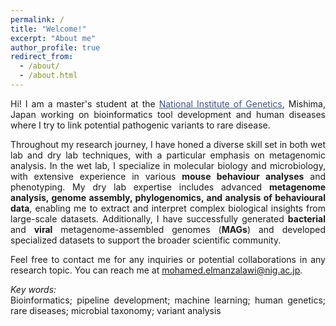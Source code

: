 ```yaml
---
permalink: /
title: "Welcome!"
excerpt: "About me"
author_profile: true
redirect_from: 
  - /about/
  - /about.html
---
```

<style> body {text-align: justify} </style> <!-- Justify text. -->

Hi! I am a master's student at the <a href="https://www.nig.ac.jp/nig/" target="_blank" style="color:#3B528B;">National Institute of Genetics</a>, Mishima, Japan working on bioinformatics tool development and human diseases where I try to link potential pathogenic variants to rare disease. <br> 

Throughout my research journey, I have honed a diverse skill set in both wet lab and dry lab techniques, with a particular emphasis on metagenomic analysis. In the wet lab, I specialize in molecular biology and microbiology, with extensive experience in various **mouse behaviour analyses** and phenotyping. My dry lab expertise includes advanced **metagenome analysis, genome assembly, phylogenomics, and analysis of behavioural data**, enabling me to extract and interpret complex biological insights from large-scale datasets. Additionally, I have successfully generated **bacterial** and **viral** metagenome-assembled genomes (**MAGs**) and developed specialized datasets to support the broader scientific community.

Feel free to contact me for any inquiries or potential collaborations in any research topic. You can reach me at <a href="mailto:mohamed.elmanzalawi@nig.ac.jp" target="_blank" style="color:#3B528B;">mohamed.elmanzalawi@nig.ac.jp</a>.<br>

*Key words:*<br>
Bioinformatics; pipeline development; machine learning; human genetics; rare diseases; microbial taxonomy; variant analysis<br>

<meta name="google-site-verification" content="UbZe53clXa9aU6Eo52oNNiqFMeq1klDD4_m8R_C7cEk" />
